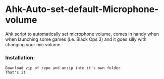 # Ahk-Auto-set-default-Microphone-volume
Ahk script to automatically set microphone volume, comes in handy when when launching some games (i.e. Black Ops 3) and it goes silly with changing your mic volume.

### Installation:

	Download zip of repo and unzip into it's own folder
	That's it
